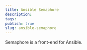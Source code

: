 ```yaml
---
title: Ansible Semaphore
description: 
tags: 
publish: true
slug: ansible-semaphore
---
```



Semaphore is a front-end for Ansible.